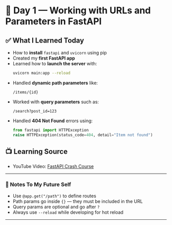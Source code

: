 # 📅 Day 1 — Working with URLs and Parameters in FastAPI

## ✅ What I Learned Today

- How to **install** `fastapi` and `uvicorn` using pip
- Created my **first FastAPI app**
- Learned how to **launch the server** with:
  ```bash
  uvicorn main:app --reload
  ```
- Handled **dynamic path parameters** like:
  ```
  /items/{id}
  ```
- Worked with **query parameters** such as:
  ```
  /search?post_id=123
  ```
- Handled **404 Not Found** errors using:
  ```python
  from fastapi import HTTPException
  raise HTTPException(status_code=404, detail="Item not found")
  ```

## 📺 Learning Source

- YouTube Video: [FastAPI Crash Course](https://youtu.be/wCH-eFnqz00?si=00GSpnXWCJ-hLhrV)

---

### 🧠 Notes To My Future Self

- Use `@app.get("/path")` to define routes
- Path params go inside `{}` — they must be included in the URL
- Query params are optional and go after `?`
- Always use `--reload` while developing for hot reload

---
